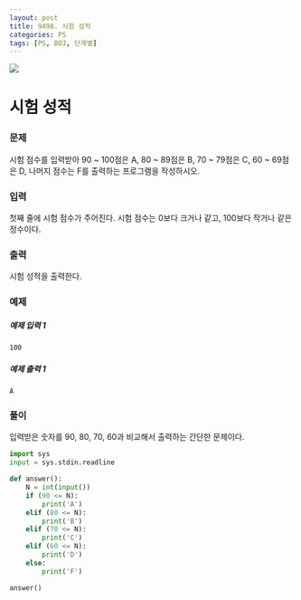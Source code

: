 ```yaml
---
layout: post
title: 9498. 시험 성적
categories: PS
tags: [PS, BOJ, 단계별]
---
```


<img src="https://onlinejudgeimages.s3-ap-northeast-1.amazonaws.com/images/boj-og.png" />

# 시험 성적

### 문제

시험 점수를 입력받아 90 ~ 100점은 A, 80 ~ 89점은 B, 70 ~ 79점은 C, 60 ~ 69점은 D, 나머지 점수는 F를 출력하는 프로그램을 작성하시오.

### 입력

첫째 줄에 시험 점수가 주어진다. 시험 점수는 0보다 크거나 같고, 100보다 작거나 같은 정수이다.

### 출력

시험 성적을 출력한다.

### 예제

##### 예제 입력 1

```
100
```

##### 예제 출력 1

```
A
```

### 풀이

입력받은 숫자를 90, 80, 70, 60과 비교해서 출력하는 간단한 문제이다.

```python
import sys
input = sys.stdin.readline

def answer():
    N = int(input())
    if (90 <= N):
        print('A')
    elif (80 <= N):
        print('B')
    elif (70 <= N):
        print('C')
    elif (60 <= N):
        print('D')
    else:
        print('F')

answer()

```
